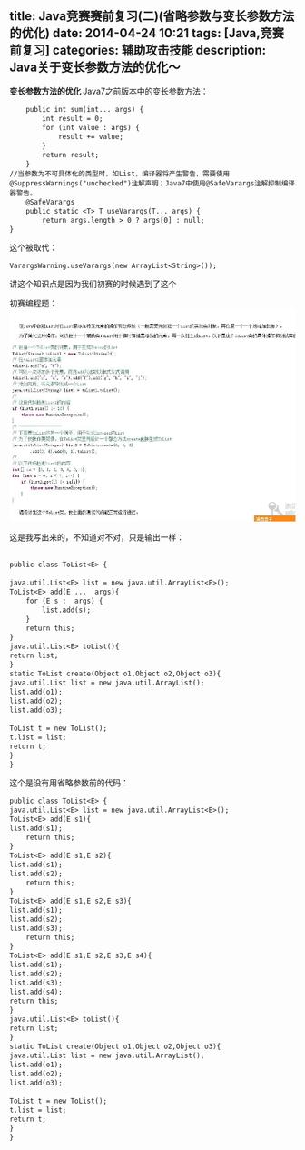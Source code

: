title: Java竞赛赛前复习(二)(省略参数与变长参数方法的优化)
date: 2014-04-24 10:21
tags: [Java,竞赛前复习]
categories: 辅助攻击技能
description: Java关于变长参数方法的优化～
---

<b>变长参数方法的优化 </b>
Java7之前版本中的变长参数方法： 

```
    public int sum(int... args) {
        int result = 0;
        for (int value : args) {
            result += value;
        }
        return result;
    }
//当参数为不可具体化的类型时，如List，编译器将产生警告，需要使用@SuppressWarnings("unchecked")注解声明；Java7中使用@SafeVarargs注解抑制编译器警告。
    @SafeVarargs
    public static <T> T useVarargs(T... args) {
        return args.length > 0 ? args[0] : null;
}
```

这个被取代：

```
VarargsWarning.useVarargs(new ArrayList<String>());

```

讲这个知识点是因为我们初赛的时候遇到了这个

初赛编程题：
![](/images/java2/1.jpg)


这是我写出来的，不知道对不对，只是输出一样：

```

public class ToList<E> {

java.util.List<E> list = new java.util.ArrayList<E>();
ToList<E> add(E ...  args){
    for (E s :  args) {
    	list.add(s);
    }
    return this;
}
java.util.List<E> toList(){
return list; 
}
static ToList create(Object o1,Object o2,Object o3){
java.util.List list = new java.util.ArrayList();
list.add(o1);
list.add(o2);
list.add(o3);

ToList t = new ToList();
t.list = list;
return t;
}
}
```


这个是没有用省略参数前的代码：

```
public class ToList<E> {
java.util.List<E> list = new java.util.ArrayList<E>();
ToList<E> add(E s1){
list.add(s1);
    return this;
}
ToList<E> add(E s1,E s2){
list.add(s1);
list.add(s2);
    return this;
}
ToList<E> add(E s1,E s2,E s3){
list.add(s1);
list.add(s2);
list.add(s3);
    return this;
}
ToList<E> add(E s1,E s2,E s3,E s4){
list.add(s1);
list.add(s2);
list.add(s3);
list.add(s4);
return this;
}
java.util.List<E> toList(){
return list; 
}
static ToList create(Object o1,Object o2,Object o3){
java.util.List list = new java.util.ArrayList();
list.add(o1);
list.add(o2);
list.add(o3);

ToList t = new ToList();
t.list = list;
return t;
}
}
```
